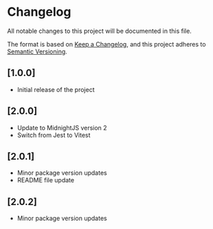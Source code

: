# Changelog

All notable changes to this project will be documented in this file.

The format is based on [Keep a Changelog](https://keepachangelog.com/en/1.1.0/),
and this project adheres to [Semantic Versioning](https://semver.org/spec/v2.0.0.html).

## [1.0.0]

- Initial release of the project

## [2.0.0]

- Update to MidnightJS version 2
- Switch from Jest to Vitest

## [2.0.1]

- Minor package version updates
- README file update

## [2.0.2]

- Minor package version updates
